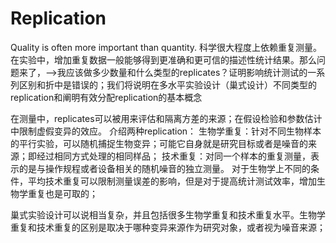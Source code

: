 # Replication
Quality is often more important than quantity.
科学很大程度上依赖重复测量。在实验中，增加重复数据一般能够得到更准确和更可信的描述性统计结果。那么问题来了，-->我应该做多少数量和什么类型的replicates？证明影响统计测试的一系列区别和折中是错误的；我们将说明在多水平实验设计（巢式设计）不同类型的replication和阐明有效分配replication的基本概念

在测量中，replicates可以被用来评估和隔离方差的来源；在假设检验和参数估计中限制虚假变异的效应。
介绍两种replication：
生物学重复：针对不同生物样本的平行实验，可以随机捕捉生物变异；可能它自身就是研究目标或者是噪音的来源；即经过相同方式处理的相同样品；
技术重复：对同一个样本的重复测量，表示的是与操作规程或者设备相关的随机噪音的独立测量。
对于生物学上不同的条件，平均技术重复可以限制测量误差的影响，但是对于提高统计测试效率，增加生物学重复也是可取的；

巢式实验设计可以说相当复杂，并且包括很多生物学重复和技术重复水平。生物学重复和技术重复的区别是取决于哪种变异来源作为研究对象，或者视为噪音来源；
